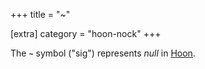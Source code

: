 +++
title = "~"

[extra]
category = "hoon-nock"
+++

The **`~`** symbol ("sig") represents *null* in
[Hoon](/reference/glossary/hoon).
